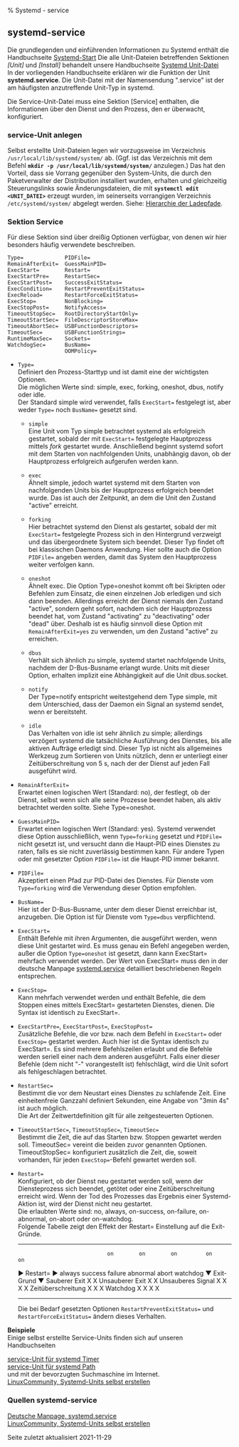 % Systemd - service

## systemd-service

Die grundlegenden und einführenden Informationen zu Systemd enthält die Handbuchseite [Systemd-Start](0710-systemd-start_de.md#systemd-der-system--und-dienste-manager) Die alle Unit-Dateien betreffenden Sektionen *[Unit]* und *[Install]* behandelt unsere Handbuchseite [Systemd Unit-Datei](0711-systemd-unit-datei_de.md#systemd-unit-datei)  
In der vorliegenden Handbuchseite erklären wir die Funktion der Unit **systemd.service**. Die Unit-Datei mit der Namensendung ".service" ist der am häufigsten anzutreffende Unit-Typ in systemd.

Die Service-Unit-Datei muss eine Sektion [Service] enthalten, die Informationen über den Dienst und den Prozess, den er überwacht, konfiguriert.

### service-Unit anlegen

Selbst erstellte Unit-Dateien legen wir vorzugsweise im Verzeichnis `/usr/local/lib/systemd/system/` ab. (Ggf. ist das Verzeichnis mit dem Befehl **`mkdir -p /usr/local/lib/systemd/system/`** anzulegen.) Das hat den Vorteil, dass sie Vorrang gegenüber den System-Units, die durch den Paketverwalter der Distribution installiert wurden, erhalten und gleichzeitig Steuerungslinks sowie Änderungsdateien, die mit **`systemctl edit <UNIT_DATEI>`** erzeugt wurden, im seinerseits vorrangigen Verzeichnis `/etc/systemd/system/` abgelegt werden. Siehe: [Hierarchie der Ladepfade](0711-systemd-unit-datei_de.md#ladepfad-der-unit-dateien).

### Sektion Service

Für diese Sektion sind über dreißig Optionen verfügbar, von denen wir hier besonders häufig verwendete beschreiben.

~~~
Type=             PIDFile=
RemainAfterExit=  GuessMainPID=
ExecStart=        Restart=
ExecStartPre=     RestartSec=
ExecStartPost=    SuccessExitStatus=
ExecCondition=    RestartPreventExitStatus=
ExecReload=       RestartForceExitStatus=
ExecStop=         NonBlocking=
ExecStopPost=     NotifyAccess=
TimeoutStopSec=   RootDirectoryStartOnly=
TimeoutStartSec=  FileDescriptorStoreMax=
TimeoutAbortSec=  USBFunctionDescriptors=
TimeoutSec=       USBFunctionStrings=
RuntimeMaxSec=    Sockets=
WatchdogSec=      BusName=
                  OOMPolicy=
~~~

+ `Type=`  
    Definiert den Prozess-Starttyp und ist damit eine der wichtigsten Optionen.  
    Die möglichen Werte sind: simple, exec, forking, oneshot, dbus, notify oder idle.  
    Der Standard simple wird verwendet, falls `ExecStart=` festgelegt ist, aber weder `Type=` noch `BusName=` gesetzt sind.
    
    + `simple`  
       Eine Unit vom Typ simple betrachtet systemd als erfolgreich gestartet, sobald der mit `ExecStart=` festgelegte Hauptprozess mittels *fork* gestartet wurde. Anschließend beginnt systemd sofort mit dem Starten von nachfolgenden Units, unabhängig davon, ob der Hauptprozess erfolgreich aufgerufen werden kann.
    
    + `exec`  
       Ähnelt simple, jedoch wartet systemd mit dem Starten von nachfolgenden Units bis der Hauptprozess erfolgreich beendet wurde. Das ist auch der Zeitpunkt, an dem die Unit den Zustand "active" erreicht.
    
    + `forking`  
       Hier betrachtet systemd den Dienst als gestartet, sobald der mit `ExecStart=` festgelegte Prozess sich in den Hintergrund verzweigt und das übergeordnete System sich beendet. Dieser Typ findet oft bei klassischen Daemons Anwendung. Hier sollte auch die Option `PIDFile=` angeben werden, damit das System den Hauptprozess weiter verfolgen kann.
    
    + `oneshot`  
       Ähnelt exec. Die Option Type=oneshot kommt oft bei Skripten oder Befehlen zum Einsatz, die einen einzelnen Job erledigen und sich dann beenden. Allerdings erreicht der Dienst niemals den Zustand "active", sondern geht sofort, nachdem sich der Hauptprozess beendet hat, vom Zustand "activating" zu "deactivating" oder "dead" über. Deshalb ist es häufig sinnvoll diese Option mit `RemainAfterExit=yes` zu verwenden, um den Zustand "active" zu erreichen.
    
    + `dbus`  
       Verhält sich ähnlich zu simple, systemd startet nachfolgende Units, nachdem der D-Bus-Busname erlangt wurde. Units mit dieser Option, erhalten implizit eine Abhängigkeit auf die Unit dbus.socket.
    
    + `notify`  
       Der Type=notify entspricht weitestgehend dem Type simple, mit dem Unterschied, dass der Daemon ein Signal an systemd sendet, wenn er bereitsteht.
    
    + `idle`  
       Das Verhalten von idle ist sehr ähnlich zu simple; allerdings verzögert systemd die tatsächliche Ausführung des Dienstes, bis alle aktiven Aufträge erledigt sind. Dieser Typ ist nicht als allgemeines Werkzeug zum Sortieren von Units nützlich, denn er unterliegt einer Zeitüberschreitung von 5 s, nach der der Dienst auf jeden Fall ausgeführt wird.

+ `RemainAfterExit=`  
    Erwartet einen logischen Wert (Standard: no), der festlegt, ob der Dienst, selbst wenn sich alle seine Prozesse beendet haben, als aktiv betrachtet werden sollte. Siehe Type=oneshot.

+ `GuessMainPID=`  
    Erwartet einen logischen Wert (Standard: yes). Systemd verwendet diese Option ausschließlich, wenn `Type=forking` gesetzt und `PIDFile=` nicht gesetzt ist, und versucht dann die Haupt-PID eines Dienstes zu raten, falls es sie nicht zuverlässig bestimmen kann. Für andere Typen oder mit gesetzter Option `PIDFile=` ist die Haupt-PID immer bekannt.

+ `PIDFile=`  
    Akzeptiert einen Pfad zur PID-Datei des Dienstes. Für Dienste vom `Type=forking` wird die Verwendung dieser Option empfohlen. 

+ `BusName=`  
    Hier ist der D-Bus-Busname, unter dem dieser Dienst erreichbar ist, anzugeben. Die Option ist für Dienste vom `Type=dbus` verpflichtend.

+ `ExecStart=`  
    Enthält Befehle mit ihren Argumenten, die ausgeführt werden, wenn diese Unit gestartet wird. Es muss genau ein Befehl angegeben werden, außer die Option `Type=oneshot` ist gesetzt, dann kann ExecStart= mehrfach verwendet werden. Der Wert von ExecStart= muss den in der deutsche Manpage [systemd.service](https://manpages.debian.org/testing/manpages-de/systemd.service.5.de.html) detailliert beschriebenen Regeln entsprechen.

+ `ExecStop=`  
    Kann mehrfach verwendet werden und enthält Befehle, die dem Stoppen eines mittels ExecStart= gestarteten Dienstes, dienen. Die Syntax ist identisch zu ExecStart=.

+ `ExecStartPre=`, `ExecStartPost=`, `ExecStopPost=`  
    Zusätzliche Befehle, die vor bzw. nach dem Befehl in `ExecStart=` oder `ExecStop=` gestartet werden. Auch hier ist die Syntax identisch zu ExecStart=. Es sind mehrere Befehlszeilen erlaubt und die Befehle werden seriell einer nach dem anderen ausgeführt. Falls einer dieser Befehle (dem nicht "-" vorangestellt ist) fehlschlägt, wird die Unit sofort als fehlgeschlagen betrachtet.

+ `RestartSec=`  
    Bestimmt die vor dem Neustart eines Dienstes zu schlafende Zeit. Eine einheitenfreie Ganzzahl definiert Sekunden, eine Angabe von "3min 4s" ist auch möglich.  
    Die Art der Zeitwertdefinition gilt für alle zeitgesteuerten Optionen.

+ `TimeoutStartSec=`, `TimeoutStopSec=`, `TimeoutSec=`  
    Bestimmt die Zeit, die auf das Starten bzw. Stoppen gewartet werden soll. TimeoutSec= vereint die beiden zuvor genannten Optionen.  
    TimeoutStopSec= konfiguriert zusätzlich die Zeit, die, soweit vorhanden, für jeden `ExecStop=`-Befehl gewartet werden soll.

+ `Restart=`  
    Konfiguriert, ob der Dienst neu gestartet werden soll, wenn der Diensteprozess sich beendet, getötet oder eine Zeitüberschreitung erreicht wird. Wenn der Tod des Prozesses das Ergebnis einer Systemd-Aktion ist, wird der Dienst nicht neu gestartet.  
    Die erlaubten Werte sind: no, always, on-success, on-failure, on-abnormal, on-abort oder on-watchdog.  
    Folgende Tabelle zeigt den Effekt der Restart= Einstellung auf die Exit-Gründe.

    ------------------- -------- --------- --------- ---------- ------- ----------
                                  on        on        on         on      on
    ► Restart= ►         always   success   failure   abnormal   abort   watchdog
    ▼ Exit-Grund ▼
    Sauberer Exit          X        X
    Unsauberer Exit        X                  X
    Unsauberes Signal      X                  X         X          X
    Zeitüberschreitung     X                  X         X
    Watchdog               X                  X         X                  X
    ------------------- -------- --------- --------- ---------- ------- ----------

    Die bei Bedarf gesetzten Optionen `RestartPreventExitStatus=` und `RestartForceExitStatus=` ändern dieses Verhalten.

**Beispiele**  
Einige selbst erstellte Service-Units finden sich auf unseren Handbuchseiten

[service-Unit für systemd Timer](0716-systemd-timer_de.md#timer-unit-anlegen)  
[service-Unit für systemd Path](0715-systemd-path_de.md#path-unit-anlegen)  
und mit der bevorzugten Suchmaschine im Internet.  
[LinuxCommunity, Systemd-Units selbst erstellen](https://www.linux-community.de/ausgaben/linuxuser/2018/07/handarbeit-2/)

### Quellen systemd-service

[Deutsche Manpage, systemd.service](https://manpages.debian.org/testing/manpages-de/systemd.service.5.de.html)  
[LinuxCommunity, Systemd-Units selbst erstellen](https://www.linux-community.de/ausgaben/linuxuser/2018/07/handarbeit-2/)  

<div id="rev">Seite zuletzt aktualisiert 2021-11-29</div>
